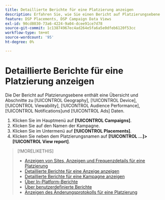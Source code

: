```yaml
---
title: Detaillierte Berichte für eine Platzierung anzeigen
description: Erfahren Sie, wie Sie einen Bericht auf Platzierungsebene mit Abschnitten zu öffnen [!UICONTROL Geography], [!UICONTROL Device], [!UICONTROL Viewability], [!UICONTROL Audience Performance], [!UICONTROL Notifications]und [!UICONTROL Ads] Daten.
feature: DSP Placements, DSP Campaign Data Views
exl-id: 90cd8030-73a6-4224-9a04-dcee91ce7d78
source-git-commit: 1c13874967ec4ad264e5fa6a5e0dfeb6120f53cc
workflow-type: tm+mt
source-wordcount: '95'
ht-degree: 0%

---
```


# Detaillierte Berichte für eine Platzierung anzeigen

Die <!--legacy --> Der Bericht auf Platzierungsebene enthält eine Übersicht und Abschnitte zu [!UICONTROL Geography], [!UICONTROL Device], [!UICONTROL Viewability], [!UICONTROL Audience Performance], [!UICONTROL Notifications]und [!UICONTROL Ads] Daten.

1. Klicken Sie im Hauptmenü auf **[!UICONTROL Campaigns]**.
1. Klicken Sie auf den Namen der Kampagne.
1. Klicken Sie im Untermenü auf **[!UICONTROL Placements]**.
1. Klicken Sie neben dem Platzierungsnamen auf  **[!UICONTROL ...]>[!UICONTROL View report]**.

>[!MORELIKETHIS]
>
>* [Anzeigen von Sites, Anzeigen und Frequenzdetails für eine Platzierung](/help/dsp/campaign-management/reports/placement-details-view.md)
>* [Detaillierte Berichte für eine Anzeige anzeigen](/help/dsp/campaign-management/ads/ad-view-report.md)
>* [Detaillierte Berichte für eine Kampagne anzeigen](/help/dsp/campaign-management/campaigns/campaign-view-report.md)
>* [Über In-Platform-Berichte](/help/dsp/campaign-management/reports/campaign-reports-about.md)
>* [Über benutzerdefinierte Berichte](/help/dsp/reports/report-about.md)
>* [Anzeigen des Änderungsprotokolls für eine Platzierung](placement-change-log.md)

